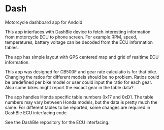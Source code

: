 # Dash
Motorcycle dashboard app for Andoid

This app interfaces with DashBle device to fetch interesting information from motorcycle ECU to phone screen. For example RPM, speed,
temperatures, battery voltage can be decoded from the ECU information tables.

The app has simple layout with GPS centered map and grid of realtime ECU information.

This app was designed for CB500F and gear rate calculatio is for that bike. Changing the ratios for different models should be no
problem. Ratios could be predefined per bike model or user could input the ratio for each gear. Also some bikes might report the
excact gear in the table data?

The app handles Honda specific table numbers 0x17 and 0xD1. The table numbers may vary between Honda models, but the data is
pretty much the same. For different tables to be reported, some changes are required in DashBle ECU interfacing code.

See the DashBle repository for the ECU interfacing.

